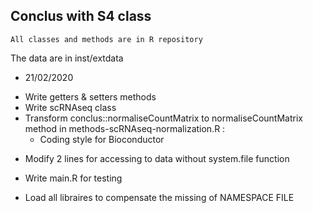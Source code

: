 Conclus with S4 class
----------------------
    All classes and methods are in R repository 
The data are in inst/extdata

* 21/02/2020

- Write getters & setters methods
- Write scRNAseq class
- Transform conclus::normaliseCountMatrix to normaliseCountMatrix method in
methods-scRNAseq-normalization.R :
    * Coding style for Bioconductor
* Modify 2 lines for accessing to data without system.file function
- Write main.R for testing
* Load all libraires to compensate the missing of NAMESPACE FILE



